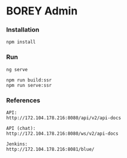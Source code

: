 # BOREY Admin

### Installation
    npm install

### Run
    ng serve
    
    npm run build:ssr
    npm run serve:ssr

### References
    API: 
    http://172.104.178.216:8080/api/v2/api-docs

    API (chat): 
    http://172.104.178.216:8080/ws/v2/api-docs

    Jenkins: 
    http://172.104.178.216:8081/blue/        

